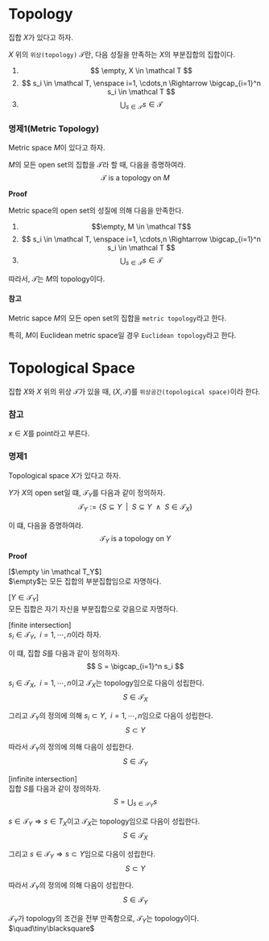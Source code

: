 # Topology
집합 $X$가 있다고 하자.

$X$ 위의 `위상(topology)` $\mathcal T$란, 다음 성질을 만족하는 $X$의 부분집합의 집합이다.
1. $$ \empty, X \in \mathcal T $$
2. $$ s_i \in \mathcal T, \enspace i=1, \cdots,n \Rightarrow \bigcap_{i=1}^n s_i \in \mathcal T $$
3. $$ \bigcup_{s \in \mathcal T} s \in \mathcal T $$

### 명제1(Metric Topology)
Metric space $M$이 있다고 하자.

$M$의 모든 open set의 집합을 $\mathcal T$라 할 때, 다음을 증명하여라.
$$ \mathcal T \text{ is a topology on } M $$

**Proof**

Metric space의 open set의 성질에 의해 다음을 만족한다.
1. $$\empty, M \in \mathcal T$$
2. $$ s_i \in \mathcal T, \enspace i=1, \cdots,n \Rightarrow \bigcap_{i=1}^n s_i \in \mathcal T $$
3. $$ \bigcup_{s \in \mathcal T} s \in \mathcal T $$

따라서, $\mathcal T$는 $M$의 topology이다.

#### 참고
Metric sapce $M$의 모든 open set의 집합을 `metric topology`라고 한다.

특히, $M$이 Euclidean metric space일 경우 `Euclidean topology`라고 한다.

# Topological Space
집합 $X$와 $X$ 위의 위상 $\mathcal T$가 있을 때, $(X, \mathcal T)$를 `위상공간(topological space)`이라 한다.

### 참고
$x \in X$를 point라고 부른다.

### 명제1
Topological space $X$가 있다고 하자.

$Y$가 $X$의 open set일 떄, $\mathcal T_Y$를 다음과 같이 정의하자.
$$ \mathcal T_Y := \{ S \subseteq Y \enspace | \enspace S \subseteq Y \enspace\land\enspace S \in \mathcal T_X \} $$

이 떄, 다음을 증명하여라.
$$ \mathcal T_Y \text{ is a topology on } Y $$

**Proof**

[$\empty \in \mathcal T_Y$]  
$\empty$는 모든 집합의 부분집합임으로 자명하다.

[$Y \in \mathcal T_Y$]  
모든 집합은 자기 자신을 부분집합으로 갖음으로 자명하다. 

[finite intersection]  
$s_i \in \mathcal T_Y, \enspace i = 1, \cdots, n$이라 하자.

이 떄, 집합 $S$를 다음과 같이 정의하자.
$$ S = \bigcap_{i=1}^n s_i $$

$s_i \in \mathcal T_X, \enspace i = 1, \cdots, n$이고 $\mathcal T_X$는 topology임으로 다음이 성립한다.
$$ S \in \mathcal T_X $$

그리고 $\mathcal T_Y$의 정의에 의해 $s_i \subset Y, \enspace i = 1, \cdots, n$임으로 다음이 성립한다.
$$ S \subset Y $$

따라서 $\mathcal T_Y$의 정의에 의해 다음이 성립한다.
$$ S \in \mathcal T_Y$$

[infinite intersection]  
집합 $S$를 다음과 같이 정의하자.
$$ S = \bigcup_{s \in \mathcal T_Y} s $$

$s \in \mathcal T_Y \Rightarrow s \in T_X$이고 $\mathcal T_X$는 topology임으로 다음이 성립한다.
$$ S \in \mathcal T_X $$

그리고 $s \in \mathcal T_Y \Rightarrow s \subset Y$임으로 다음이 성립한다.
$$ S \subset Y $$

따라서 $\mathcal T_Y$의 정의에 의해 다음이 성립한다.
$$ S \in \mathcal T_Y $$

$\mathcal T_Y$가 topology의 조건을 전부 만족함으로, $\mathcal T_Y$는 topology이다. $\quad\tiny\blacksquare$



